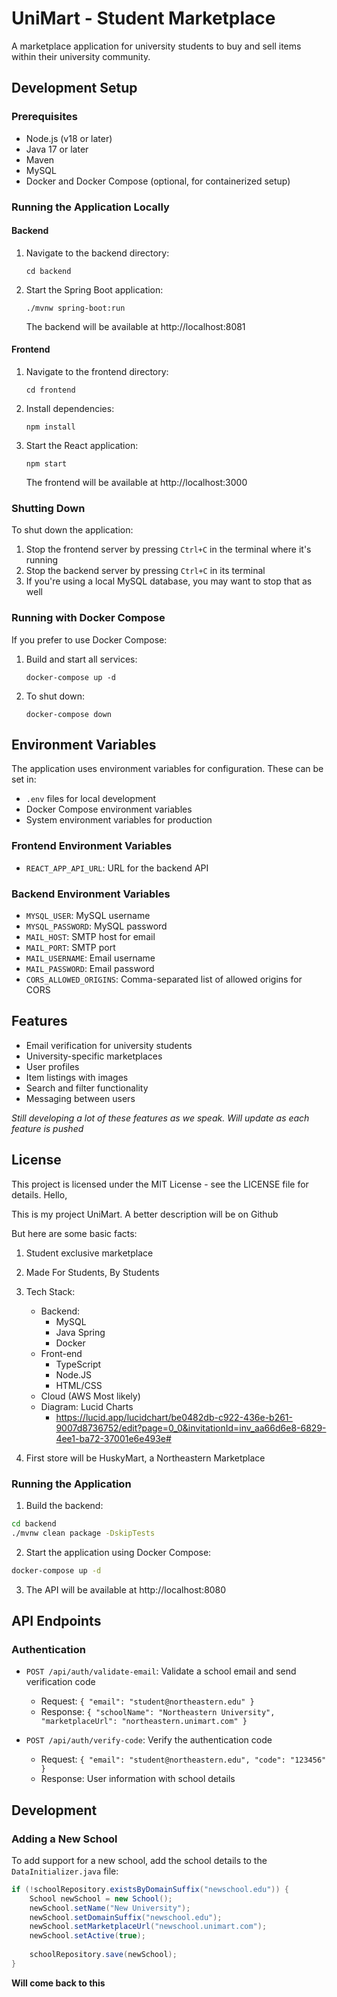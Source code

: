 # UniMart - Student Marketplace

A marketplace application for university students to buy and sell items within their university community.

## Development Setup

### Prerequisites

- Node.js (v18 or later)
- Java 17 or later
- Maven
- MySQL
- Docker and Docker Compose (optional, for containerized setup)

### Running the Application Locally

#### Backend

1. Navigate to the backend directory:
   ```
   cd backend
   ```

2. Start the Spring Boot application:
   ```
   ./mvnw spring-boot:run
   ```
   
   The backend will be available at http://localhost:8081

#### Frontend

1. Navigate to the frontend directory:
   ```
   cd frontend
   ```

2. Install dependencies:
   ```
   npm install
   ```

3. Start the React application:
   ```
   npm start
   ```
   
   The frontend will be available at http://localhost:3000

### Shutting Down

To shut down the application:

1. Stop the frontend server by pressing `Ctrl+C` in the terminal where it's running
2. Stop the backend server by pressing `Ctrl+C` in its terminal
3. If you're using a local MySQL database, you may want to stop that as well

### Running with Docker Compose

If you prefer to use Docker Compose:

1. Build and start all services:
   ```
   docker-compose up -d
   ```

2. To shut down:
   ```
   docker-compose down
   ```

## Environment Variables

The application uses environment variables for configuration. These can be set in:

- `.env` files for local development
- Docker Compose environment variables
- System environment variables for production

### Frontend Environment Variables

- `REACT_APP_API_URL`: URL for the backend API

### Backend Environment Variables

- `MYSQL_USER`: MySQL username
- `MYSQL_PASSWORD`: MySQL password
- `MAIL_HOST`: SMTP host for email
- `MAIL_PORT`: SMTP port
- `MAIL_USERNAME`: Email username
- `MAIL_PASSWORD`: Email password
- `CORS_ALLOWED_ORIGINS`: Comma-separated list of allowed origins for CORS

## Features

- Email verification for university students
- University-specific marketplaces
- User profiles
- Item listings with images
- Search and filter functionality
- Messaging between users

*Still developing a lot of these features as we speak. Will update as each feature is pushed*


## License

This project is licensed under the MIT License - see the LICENSE file for details.
Hello,

This is my project UniMart. A better description will be on Github

But here are some basic facts:
1. Student exclusive marketplace
2. Made For Students, By Students
3. Tech Stack:
    - Backend:
        - MySQL
        - Java Spring
        - Docker
    - Front-end
        - TypeScript
        - Node.JS
        - HTML/CSS 
    - Cloud (AWS Most likely)
    - Diagram: Lucid Charts
        - https://lucid.app/lucidchart/be0482db-c922-436e-b261-9007d8736752/edit?page=0_0&invitationId=inv_aa66d6e8-6829-4ee1-ba72-37001e6e493e#

5. First store will be HuskyMart, a Northeastern Marketplace




### Running the Application

1. Build the backend:

```bash
cd backend
./mvnw clean package -DskipTests
```

2. Start the application using Docker Compose:

```bash
docker-compose up -d
```

3. The API will be available at http://localhost:8080

## API Endpoints

### Authentication

- `POST /api/auth/validate-email`: Validate a school email and send verification code
  - Request: `{ "email": "student@northeastern.edu" }`
  - Response: `{ "schoolName": "Northeastern University", "marketplaceUrl": "northeastern.unimart.com" }`

- `POST /api/auth/verify-code`: Verify the authentication code
  - Request: `{ "email": "student@northeastern.edu", "code": "123456" }`
  - Response: User information with school details

## Development

### Adding a New School

To add support for a new school, add the school details to the `DataInitializer.java` file:

```java
if (!schoolRepository.existsByDomainSuffix("newschool.edu")) {
    School newSchool = new School();
    newSchool.setName("New University");
    newSchool.setDomainSuffix("newschool.edu");
    newSchool.setMarketplaceUrl("newschool.unimart.com");
    newSchool.setActive(true);
    
    schoolRepository.save(newSchool);
}
```

**Will come back to this**
